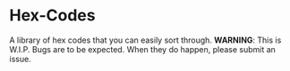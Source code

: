 # Hex-Codes

A library of hex codes that you can easily sort through.
**WARNING**: This is W.I.P. Bugs are to be expected. When they do happen, please submit an issue.
